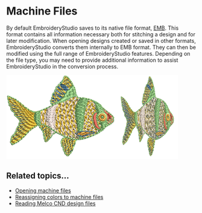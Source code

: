 # Machine Files

By default EmbroideryStudio saves to its native file format, [EMB](../../glossary/glossary). This format contains all information necessary both for stitching a design and for later modification. When opening designs created or saved in other formats, EmbroideryStudio converts them internally to EMB format. They can then be modified using the full range of EmbroideryStudio features. Depending on the file type, you may need to provide additional information to assist EmbroideryStudio in the conversion process.

![convert00001.png](assets/convert00001.png)

## Related topics...

- [Opening machine files](Opening_machine_files)
- [Reassigning colors to machine files](Reassigning_colors_to_machine_files)
- [Reading Melco CND design files](Reading_Melco_CND_design_files)
